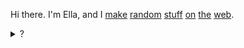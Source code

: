Hi there. I'm Ella, and I [make](https://hackclub.com/bank) [random](https://github.com/exu3/wack-club-sans) [stuff](https://hear.vercel.app) [on](https://arkan0id.vercel.app/) [the](https://uwudaily.vercel.app/) [web](https://css.hackclub.dev).

<details>
  <summary>?</summary>
  
  ![Metrics](https://metrics.lecoq.io/exu3?template=classic&base.header=0&base.community=0&base.metadata=0&languages=1&habits=1&reactions=1&notable=1&lines=1&wakatime=1&languages.limit=8&languages.threshold=0%25&languages.colors=github&languages.sections=most-used&languages.indepth=false&languages.analysis.timeout=15&languages.categories=markup%2C%20programming&languages.recent.categories=markup%2C%20programming&languages.recent.load=300&languages.recent.days=14&habits.from=200&habits.days=14&habits.facts=true&habits.charts=false&habits.charts.type=classic&habits.trim=false&reactions.limit=200&reactions.limit.issues=100&reactions.limit.discussions=100&reactions.limit.discussions.comments=100&reactions.days=0&reactions.display=absolute&notable.from=organization&notable.repositories=false&notable.indepth=false&notable.types=commit&wakatime.days=7&wakatime.sections=time%2C%20projects%2C%20projects-graphs%2C%20languages%2C%20languages-graphs%2C%20editors%2C%20os&wakatime.limit=5&wakatime.url=https%3A%2F%2Fwakatime.com&wakatime.user=current&wakatime.languages.other=false&config.timezone=America%2FLos_Angeles)
  
  </details>
